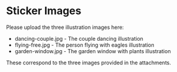 # Sticker Images

Please upload the three illustration images here:
- dancing-couple.jpg - The couple dancing illustration
- flying-free.jpg - The person flying with eagles illustration  
- garden-window.jpg - The garden window with plants illustration

These correspond to the three images provided in the attachments.
